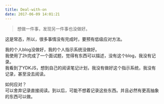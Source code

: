 ```yaml
---
title: Deal-with-on
date: 2017-06-09 14:01:21
---
```


> 想做一件事，发现另一件事也没做好。  

这是常态，所以，很多事情没有完成时，要预有低级应对方法。  

我的个人blog没做好，我的个人指示系统没做好。  
我使用了2h完成了一个面试题，觉得有东西可以描述，没有这个blog，我没有记录。  
我看到了YDKJS，想到自己的阅读笔记计划，我没有做好这个指示系统，我没有记录，甚至没去阅读。  

如何应对？  
可以舍弃记录直接阅读。到以后，可能不想着记录这些东西。并且必然有更高抽象的东西可以做。